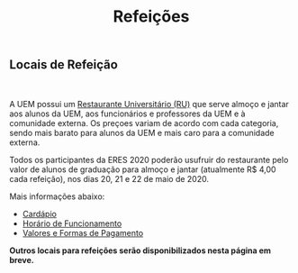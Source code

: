 ﻿---
layout: page-fullwidth
title: "Refeições"
#meta_title: "Duvidas? Entre em contato conosco"
subheadline: ""
#teaser: "Entre em contato conosco pelo e-mail #eres2020.uem@gmail.com"
permalink: "/refeicoes/"
header:
   image_fullwidth: banner_eres2020.png
---

<h2>Locais de Refeição</h2>

<br>

A UEM possui um <a href="http://www.ru.uem.br" target="_blank">Restaurante Universitário (RU)</a> que serve almoço e jantar aos alunos da UEM, aos funcionários e professores da UEM e à comunidade externa. Os preçoes variam de acordo com cada categoria, sendo mais barato para alunos da UEM e mais caro para a comunidade externa.

Todos os participantes da ERES 2020 poderão usufruir do restaurante pelo valor de alunos de graduação para almoço e jantar (atualmente R$ 4,00 cada refeição), nos dias 20, 21 e 22 de maio de 2020.

Mais informações abaixo:

<ul>
	<li><a href="http://www.ru.uem.br/cardapio-1" target="_blank">Cardápio</a></li>
	<li><a href="http://www.ru.uem.br/copy_of_funcionamento" target="_blank">Horário de Funcionamento</a></li>
	<li><a href="http://www.ru.uem.br" target="_blank">Valores e Formas de Pagamento</a></li>
</ul>

<b>Outros locais para refeições serão disponibilizados nesta página em breve.</b>

<div class="row t30">	
	<img src="{{ site.urlimg }}promocao_apoio_logos.png" alt="" align="center">
</div><!-- /.row -->












